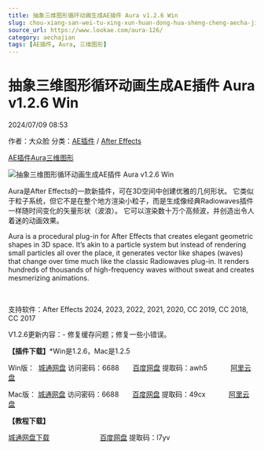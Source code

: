 ```yaml
---
title: 抽象三维图形循环动画生成AE插件 Aura v1.2.6 Win
slug: chou-xiang-san-wei-tu-xing-xun-huan-dong-hua-sheng-cheng-aecha-jian-aura-v1-2-6-win
source_url: https://www.lookae.com/aura-126/
category: aechajian
tags: [AE插件, Aura, 三维图形]
---
```

# 抽象三维图形循环动画生成AE插件 Aura v1.2.6 Win

2024/07/09 08:53

作者：大众脸
分类：[AE插件](https://www.lookae.com/after-effects/aechajian/) / [After Effects](https://www.lookae.com/after-effects/)

[AE插件](https://www.lookae.com/tag/ae%e6%8f%92%e4%bb%b6/)[Aura](https://www.lookae.com/tag/aura/)[三维图形](https://www.lookae.com/tag/%e4%b8%89%e7%bb%b4%e5%9b%be%e5%bd%a2/)

![抽象三维图形循环动画生成AE插件 Aura v1.2.6 Win](https://www.lookae.com/wp-content/uploads/2019/06/Aura.jpg "抽象三维图形循环动画生成AE插件 Aura v1.2.6 Win-LookAE.com")

Aura是After Effects的一款新插件，可在3D空间中创建优雅的几何形状。 它类似于粒子系统，但它不是在整个地方渲染小粒子，而是生成像经典Radiowaves插件一样随时间变化的矢量形状（波浪）。 它可以渲染数十万个高频波，并创造出令人着迷的动画效果。

Aura is a procedural plug-in for After Effects that creates elegant geometric shapes in 3D space. It’s akin to a particle system but instead of rendering small particles all over the place, it generates vector like shapes (waves) that change over time much like the classic Radiowaves plug-in. It renders hundreds of thousands of high-frequency waves without sweat and creates mesmerizing animations.

﻿

支持软件：After Effects 2024, 2023, 2022, 2021, 2020, CC 2019, CC 2018, CC 2017

V1.2.6更新内容：- 修复缓存问题；修复一些小错误。

**【插件下载】**\*Win是1.2.6，Mac是1.2.5

Win版：  [城通网盘](https://url70.ctfile.com/f/2827370-1320371041-b74a6e?p=4431) 访问密码：6688       [百度网盘](https://pan.baidu.com/s/1Fx1gR9yAxkHdT8pzGtTZpA?pwd=awh5) 提取码：awh5            [阿里云盘](https://www.alipan.com/s/XNULQpPkJYV)

Mac版： [城通网盘](https://url70.ctfile.com/f/2827370-734755622-d4a6c6?p=4431) 访问密码：6688       [百度网盘](https://pan.baidu.com/s/1SOg0bi52aKv59FVh44g3-w?pwd=49cx) 提取码：49cx            [阿里云盘](https://www.aliyundrive.com/s/xKATYGxRVnS)

**【教程下载】**

[城通网盘下载](https://lookae.ctfile.com/fs/680462-383547035)                          [百度网盘](https://pan.baidu.com/s/17xBymW8qBFmMaiuKaErWbA) 提取码：l7yv
